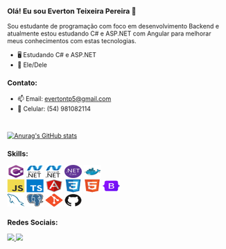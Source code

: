 ### Olá! Eu sou Everton Teixeira Pereira 👋

Sou estudante de programação com foco em desenvolvimento Backend e atualmente estou estudando C# e ASP.NET com Angular para melhorar meus conhecimentos com estas tecnologias. 



- 🖥️ Estudando C# e ASP.NET 
- 👨 Ele/Dele

### Contato:
- 📫 Email: evertontp5@gmail.com
- 📱 Celular: (54) 981082114
<br>

[![Anurag's GitHub stats](https://github-readme-stats.vercel.app/api?username=Everton19)](https://github.com/Everton19/github-readme-stats)

### Skills:
<div class="back">
  <img height="30" width="40" src="https://github.com/devicons/devicon/blob/master/icons/csharp/csharp-original.svg">
  <img height="30" width="40" src="https://github.com/devicons/devicon/blob/master/icons/dot-net/dot-net-original-wordmark.svg">
  <img height="30" width="40" src="https://github.com/devicons/devicon/blob/master/icons/dot-net/dot-net-original-wordmark.svg">
  <img height="30" width="40" src="https://github.com/devicons/devicon/blob/master/icons/dotnetcore/dotnetcore-original.svg">
  
  <img height="30" width="40" src="https://github.com/devicons/devicon/blob/master/icons/docker/docker-original.svg">
  
</div>
<div class"front">
  <img height="30" width="40" src="https://github.com/devicons/devicon/blob/master/icons/javascript/javascript-original.svg">
  <img height="30" width="40" src="https://github.com/devicons/devicon/blob/master/icons/typescript/typescript-original.svg">
  <img height="30" width="40" src="https://github.com/devicons/devicon/blob/master/icons/angularjs/angularjs-original.svg">
  <img height="30" width="40" src="https://github.com/devicons/devicon/blob/master/icons/css3/css3-original.svg">
  <img height="30" width="40" src="https://github.com/devicons/devicon/blob/master/icons/html5/html5-original.svg">
  <img height="30" width="40" src="https://github.com/devicons/devicon/blob/master/icons/bootstrap/bootstrap-original.svg">
</div class="database">
<div>
  <img height="30" width="40" src="https://github.com/devicons/devicon/blob/master/icons/mysql/mysql-original.svg">
  <img height="30" width="40" src="https://github.com/devicons/devicon/blob/master/icons/postgresql/postgresql-original.svg">
  <img height="30" width="40" src="https://github.com/devicons/devicon/blob/master/icons/git/git-original.svg">
  <img height="30" width="40" src="https://github.com/devicons/devicon/blob/master/icons/github/github-original.svg">
</div>

### Redes Sociais:
<div class="social">
  <a href="https://www.linkedin.com/in/everton-teixeira-5b357b204/" target="_blank"><img src="https://img.shields.io/badge/LinkedIn-0077B5?style=for-the-badge&logo=linkedin&logoColor=white" target="_blank">
  <a href="https://www.instagram.com/everton_t.p/" target="_blank"><img src="https://img.shields.io/badge/Instagram-E4405F?style=for-the-badge&logo=instagram&logoColor=white" target="_blank">
</div>
